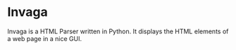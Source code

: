# Invaga
Invaga is a HTML Parser written in Python. It displays the HTML elements of a web page in a nice GUI.
